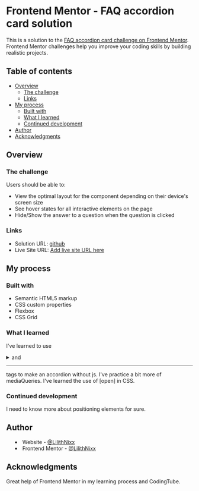 # Frontend Mentor - FAQ accordion card solution

This is a solution to the [FAQ accordion card challenge on Frontend Mentor](https://www.frontendmentor.io/challenges/faq-accordion-card-XlyjD0Oam). Frontend Mentor challenges help you improve your coding skills by building realistic projects. 

## Table of contents

- [Overview](#overview)
  - [The challenge](#the-challenge)
  - [Links](#links)
- [My process](#my-process)
  - [Built with](#built-with)
  - [What I learned](#what-i-learned)
  - [Continued development](#continued-development)
- [Author](#author)
- [Acknowledgments](#acknowledgments)



## Overview

### The challenge

Users should be able to:

- View the optimal layout for the component depending on their device's screen size
- See hover states for all interactive elements on the page
- Hide/Show the answer to a question when the question is clicked



### Links

- Solution URL: [github](https://github.com/LilithNixx/FAQ-Acordion-Card/tree/Version-Mejorada-sin-js)
- Live Site URL: [Add live site URL here](https://your-live-site-url.com)

## My process

### Built with

- Semantic HTML5 markup
- CSS custom properties
- Flexbox
- CSS Grid

### What I learned

I've learned to use <details>, <summary> and <hr> tags to make an accordion without js.
I've practice a bit more of mediaQueries.
I've learned the use of [open] in CSS.


### Continued development

I need to know more about positioning elements for sure. 


## Author

- Website - [@LilithNixx](https://github.com/LilithNixx)
- Frontend Mentor - [@LilithNixx](https://www.frontendmentor.io/profile/LilithNixx)


## Acknowledgments

Great help of Frontend Mentor in my learning process and CodingTube.

